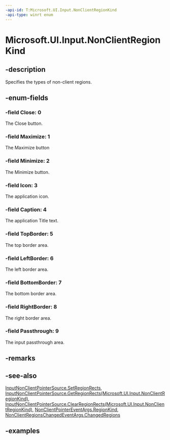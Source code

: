 ```yaml
---
-api-id: T:Microsoft.UI.Input.NonClientRegionKind
-api-type: winrt enum
---
```


# Microsoft.UI.Input.NonClientRegionKind

<!--
public enum NonClientRegionKind
-->

## -description

Specifies the types of non-client regions.

## -enum-fields

### -field Close: 0

The Close button.

### -field Maximize: 1

The Maximize button

### -field Minimize: 2

The Minimize button.

### -field Icon: 3

The application icon.

### -field Caption: 4

The application Title text.

### -field TopBorder: 5

The top border area.

### -field LeftBorder: 6

The left border area.

### -field BottomBorder: 7

The bottom border area.

### -field RightBorder: 8

The right border area.

### -field Passthrough: 9

The input passthrough area.

## -remarks

## -see-also

[InputNonClientPointerSource.SetRegionRects](./inputnonclientpointersource_setregionrects_173201787.md), [InputNonClientPointerSource.GetRegionRects(Microsoft.UI.Input.NonClientRegionKind)](inputnonclientpointersource_getregionrects_2047411245.md), [InputNonClientPointerSource.ClearRegionRects(Microsoft.UI.Input.NonClientRegionKind)](inputnonclientpointersource_clearregionrects_825586773.md), [NonClientPointerEventArgs.RegionKind](nonclientpointereventargs_regionkind.md), [NonClientRegionsChangedEventArgs.ChangedRegions](nonclientregionschangedeventargs_changedregions.md)

## -examples
